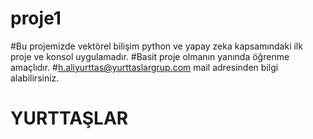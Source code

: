# proje1
#Bu projemizde vektörel bilişim python ve yapay zeka kapsamındaki ilk proje ve konsol uygulamadır.
#Basit proje olmanın yanında öğrenme amaçlıdır.
#h.aliyurttas@yurttaslargrup.com mail adresinden bilgi alabilirsiniz.
<h1>YURTTAŞLAR</h1>
